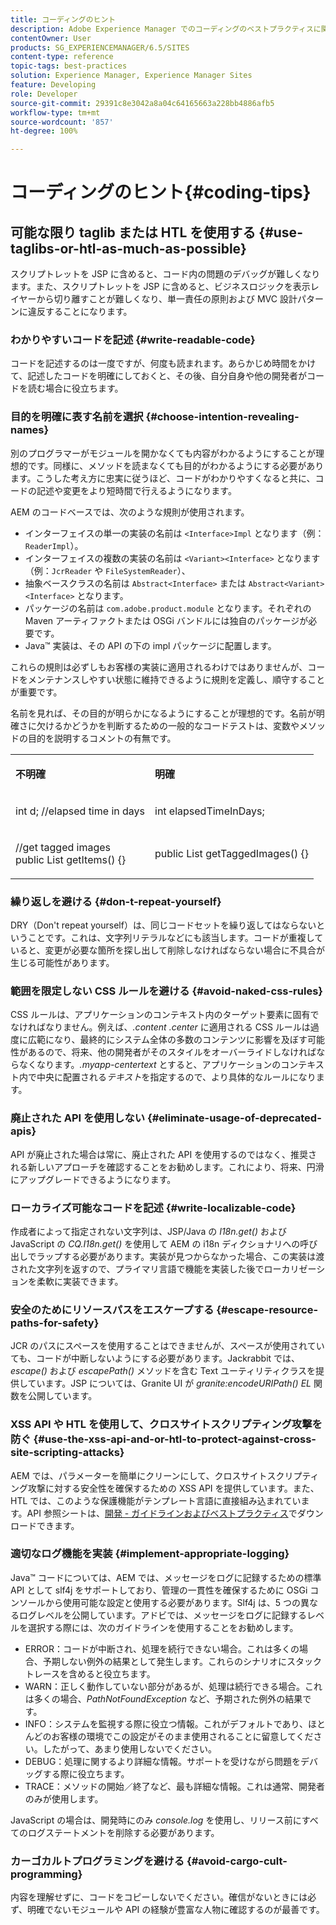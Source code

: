 ```yaml
---
title: コーディングのヒント
description: Adobe Experience Manager でのコーディングのベストプラクティスに関するヒントをいくつか紹介します。
contentOwner: User
products: SG_EXPERIENCEMANAGER/6.5/SITES
content-type: reference
topic-tags: best-practices
solution: Experience Manager, Experience Manager Sites
feature: Developing
role: Developer
source-git-commit: 29391c8e3042a8a04c64165663a228bb4886afb5
workflow-type: tm+mt
source-wordcount: '857'
ht-degree: 100%

---
```


# コーディングのヒント{#coding-tips}

## 可能な限り taglib または HTL を使用する {#use-taglibs-or-htl-as-much-as-possible}

スクリプトレットを JSP に含めると、コード内の問題のデバッグが難しくなります。また、スクリプトレットを JSP に含めると、ビジネスロジックを表示レイヤーから切り離すことが難しくなり、単一責任の原則および MVC 設計パターンに違反することになります。

### わかりやすいコードを記述 {#write-readable-code}

コードを記述するのは一度ですが、何度も読まれます。あらかじめ時間をかけて、記述したコードを明確にしておくと、その後、自分自身や他の開発者がコードを読む場合に役立ちます。

### 目的を明確に表す名前を選択 {#choose-intention-revealing-names}

別のプログラマーがモジュールを開かなくても内容がわかるようにすることが理想的です。同様に、メソッドを読まなくても目的がわかるようにする必要があります。こうした考え方に忠実に従うほど、コードがわかりやすくなると共に、コードの記述や変更をより短時間で行えるようになります。

AEM のコードベースでは、次のような規則が使用されます。


* インターフェイスの単一の実装の名前は `<Interface>Impl` となります（例：`ReaderImpl`）。
* インターフェイスの複数の実装の名前は `<Variant><Interface>` となります（例：`JcrReader` や `FileSystemReader`）、
* 抽象ベースクラスの名前は `Abstract<Interface>` または `Abstract<Variant><Interface>` となります。
* パッケージの名前は `com.adobe.product.module` となります。それぞれの Maven アーティファクトまたは OSGi バンドルには独自のパッケージが必要です。
* Java™ 実装は、その API の下の impl パッケージに配置します。


これらの規則は必ずしもお客様の実装に適用されるわけではありませんが、コードをメンテナンスしやすい状態に維持できるように規則を定義し、順守することが重要です。

名前を見れば、その目的が明らかになるようにすることが理想的です。名前が明確さに欠けるかどうかを判断するための一般的なコードテストは、変数やメソッドの目的を説明するコメントの有無です。

<table>
 <tbody>
  <tr>
   <td><p><strong>不明確</strong></p> </td>
   <td><p><strong>明確</strong></p> </td>
  </tr>
  <tr>
   <td><p>int d; //elapsed time in days</p> </td>
   <td><p>int elapsedTimeInDays;</p> </td>
  </tr>
  <tr>
   <td><p>//get tagged images<br /> public List getItems() {}</p> </td>
   <td><p>public List getTaggedImages() {}</p> </td>
  </tr>
 </tbody>
</table>

### 繰り返しを避ける  {#don-t-repeat-yourself}

DRY（Don&#39;t repeat yourself）は、同じコードセットを繰り返してはならないということです。これは、文字列リテラルなどにも該当します。コードが重複していると、変更が必要な箇所を探し出して削除しなければならない場合に不具合が生じる可能性があります。

### 範囲を限定しない CSS ルールを避ける {#avoid-naked-css-rules}

CSS ルールは、アプリケーションのコンテキスト内のターゲット要素に固有でなければなりません。例えば、*.content .center* に適用される CSS ルールは過度に広範になり、最終的にシステム全体の多数のコンテンツに影響を及ぼす可能性があるので、将来、他の開発者がそのスタイルをオーバーライドしなければならなくなります。*.myapp-centertext* とすると、アプリケーションのコンテキスト内で中央に配置される&#x200B;*テキスト*&#x200B;を指定するので、より具体的なルールになります。

### 廃止された API を使用しない {#eliminate-usage-of-deprecated-apis}

API が廃止された場合は常に、廃止された API を使用するのではなく、推奨される新しいアプローチを確認することをお勧めします。これにより、将来、円滑にアップグレードできるようになります。

### ローカライズ可能なコードを記述 {#write-localizable-code}

作成者によって指定されない文字列は、JSP/Java の *I18n.get()* および JavaScript の *CQ.I18n.get()* を使用して AEM の i18n ディクショナリへの呼び出しでラップする必要があります。実装が見つからなかった場合、この実装は渡された文字列を返すので、プライマリ言語で機能を実装した後でローカリゼーションを柔軟に実装できます。

### 安全のためにリソースパスをエスケープする {#escape-resource-paths-for-safety}

JCR のパスにスペースを使用することはできませんが、スペースが使用されていても、コードが中断しないようにする必要があります。Jackrabbit では、*escape()* および *escapePath()* メソッドを含む Text ユーティリティクラスを提供しています。JSP については、Granite UI が *granite:encodeURIPath() EL* 関数を公開しています。

### XSS API や HTL を使用して、クロスサイトスクリプティング攻撃を防ぐ {#use-the-xss-api-and-or-htl-to-protect-against-cross-site-scripting-attacks}

AEM では、パラメーターを簡単にクリーンにして、クロスサイトスクリプティング攻撃に対する安全性を確保するための XSS API を提供しています。また、HTL では、このような保護機能がテンプレート言語に直接組み込まれています。API 参照シートは、[開発 - ガイドラインおよびベストプラクティス](/help/sites-developing/dev-guidelines-bestpractices.md)でダウンロードできます。

### 適切なログ機能を実装 {#implement-appropriate-logging}

Java™ コードについては、AEM では、メッセージをログに記録するための標準 API として slf4j をサポートしており、管理の一貫性を確保するために OSGi コンソールから使用可能な設定と使用する必要があります。Slf4j は、5 つの異なるログレベルを公開しています。アドビでは、メッセージをログに記録するレベルを選択する際には、次のガイドラインを使用することをお勧めします。

* ERROR：コードが中断され、処理を続行できない場合。これは多くの場合、予期しない例外の結果として発生します。これらのシナリオにスタックトレースを含めると役立ちます。
* WARN：正しく動作していない部分があるが、処理は続行できる場合。これは多くの場合、*PathNotFoundException* など、予期された例外の結果です。
* INFO：システムを監視する際に役立つ情報。これがデフォルトであり、ほとんどのお客様の環境でこの設定がそのまま使用されることに留意してください。したがって、あまり使用しないでください。
* DEBUG：処理に関するより詳細な情報。サポートを受けながら問題をデバッグする際に役立ちます。
* TRACE：メソッドの開始／終了など、最も詳細な情報。これは通常、開発者のみが使用します。

JavaScript の場合は、開発時にのみ *console.log* を使用し、リリース前にすべてのログステートメントを削除する必要があります。

### カーゴカルトプログラミングを避ける {#avoid-cargo-cult-programming}

内容を理解せずに、コードをコピーしないでください。確信がないときには必ず、明確でないモジュールや API の経験が豊富な人物に確認するのが最善です。

